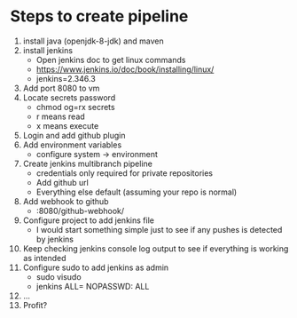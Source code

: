 # Steps to create pipeline
1. install java (openjdk-8-jdk) and maven 
2. install jenkins
	* Open jenkins doc to get linux commands
	* https://www.jenkins.io/doc/book/installing/linux/
	* jenkins=2.346.3
3. Add port 8080 to vm
4. Locate secrets password
	* chmod og=rx secrets
	* r means read
	* x means execute
5. Login and add github plugin
6. Add environment variables
	* configure system -> environment
7. Create jenkins multibranch pipeline
	* credentials only required for private repositories
	* Add github url
	* Everything else default (assuming your repo is normal)
8. Add webhook to github
	* <url>:8080/github-webhook/
9. Configure project to add jenkins file
	* I would start something simple just to see if any pushes is detected by jenkins
10. Keep checking jenkins console log output to see if everything is working as intended
11. Configure sudo to add jenkins as admin
	* sudo visudo
	* jenkins ALL= NOPASSWD: ALL
12. ...
13. Profit?